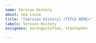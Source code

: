```yaml
---
name: Version History
about: new issue
title: "[Version History] <TITLE HERE>"
labels: Version History
assignees: aarongustafson, stanleyhon

---
```



